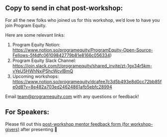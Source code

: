 ## Copy to send in chat post-workshop:

For all the new folks who joined us for this workshop, we’d love to have you join Program Equity.

Here are some relevant links:
1. Program Equity Notion: https://www.notion.so/programequity/ProgramEquity-Open-Source-Fellows-5f4dfc06109842779b81e8166c056334)
2. Program Equity Slack Channel: https://join.slack.com/t/programequity/shared_invite/zt-1gx34r5km-vYeU5HWhNxiPShcWcvlBmQ
3. Upcoming workshops: https://www.notion.so/programequity/dcafee7c3d5b493e8d0cc72bb85fe0d8?v=8e482a703ed24624861afb5ebfc28994

Email team@programequity.com with any questions or feedback!

## For Speakers:

Please fill out this [post-workshop mentor feedback form (for workshop-givers)](https://docs.google.com/forms/d/e/1FAIpQLSdBFNLjA4xwSgo4R3pynsLtauspGSeUtAS3Q7VxydfAUFFqhg/viewform) after presenting :pray:
